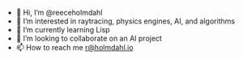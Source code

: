 - 👋 Hi, I’m @reeceholmdahl
- 👀 I’m interested in raytracing, physics engines, AI, and algorithms
- 🌱 I’m currently learning Lisp
- 💞️ I’m looking to collaborate on an AI project
- 📫 How to reach me r@holmdahl.io

<!---
reeceholmdahl/reeceholmdahl is a ✨ special ✨ repository because its `README.md` (this file) appears on your GitHub profile.
You can click the Preview link to take a look at your changes.
--->

